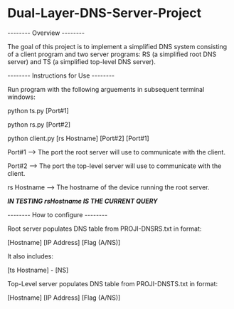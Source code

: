 # Dual-Layer-DNS-Server-Project

-------- Overview --------  

The goal of this project is to implement a simplified DNS system consisting of a client program and two server programs: RS (a simplified root DNS server) and TS (a simplified top-level DNS server).

-------- Instructions for Use --------

Run program with the following arguements in subsequent terminal windows:

python ts.py [Port#1]

python rs.py [Port#2]

python client.py [rs Hostname] [Port#2] [Port#1] 


Port#1 --> The port the root server will use to communicate with the client.

Port#2 --> The port the top-level server will use to communicate with the client.

rs Hostname --> The hostname of the device running the root server.

*****IN TESTING rsHostname IS THE CURRENT QUERY*****

-------- How to configure --------

Root server populates DNS table from PROJI-DNSRS.txt in format:

[Hostname] [IP Address] [Flag (A/NS)]

It also includes:

[ts Hostname] - [NS]

Top-Level server populates DNS table from PROJI-DNSTS.txt in format:

[Hostname] [IP Address] [Flag (A/NS)]
